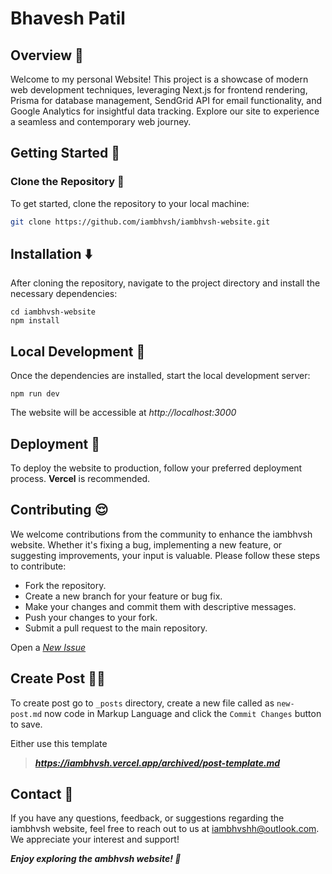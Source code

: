 # Bhavesh Patil

## Overview 👀

Welcome to my personal Website! This project is a showcase of modern web development techniques, leveraging Next.js for frontend rendering, Prisma for database management, SendGrid API for email functionality, and Google Analytics for insightful data tracking. Explore our site to experience a seamless and contemporary web journey.

## Getting Started 🏁

### Clone the Repository 👯

To get started, clone the repository to your local machine:

```bash
git clone https://github.com/iambhvsh/iambhvsh-website.git
```

## Installation ⬇️
After cloning the repository, navigate to the project directory and install the necessary dependencies:

```
cd iambhvsh-website
npm install
```

## Local Development 📁
Once the dependencies are installed, start the local development server:

```
npm run dev
```
The website will be accessible at *http://localhost:3000*

## Deployment 🛫
To deploy the website to production, follow your preferred deployment process. **Vercel** is recommended.

## Contributing 😌
We welcome contributions from the community to enhance the iambhvsh website. Whether it's fixing a bug, implementing a new feature, or suggesting improvements, your input is valuable. Please follow these steps to contribute:

- Fork the repository.
- Create a new branch for your feature or bug fix.
- Make your changes and commit them with descriptive messages.
- Push your changes to your fork.
- Submit a pull request to the main repository.

Open a [*New Issue*](https://github.com/iambhvsh/iambhvsh-website/issues)

## Create Post ✍🏻
To create post go to <code>_posts</code> directory, create a new file called as <code>new-post.md</code> now code in Markup Language and click the <code>Commit Changes</code> button to save.

Either use this template
> ***https://iambhvsh.vercel.app/archived/post-template.md***

## Contact 👤
If you have any questions, feedback, or suggestions regarding the iambhvsh website, feel free to reach out to us at [iambhvshh@outlook.com](mailto:iambhvshh@outlook.com). We appreciate your interest and support!

***Enjoy exploring the ambhvsh website! 🚀***
